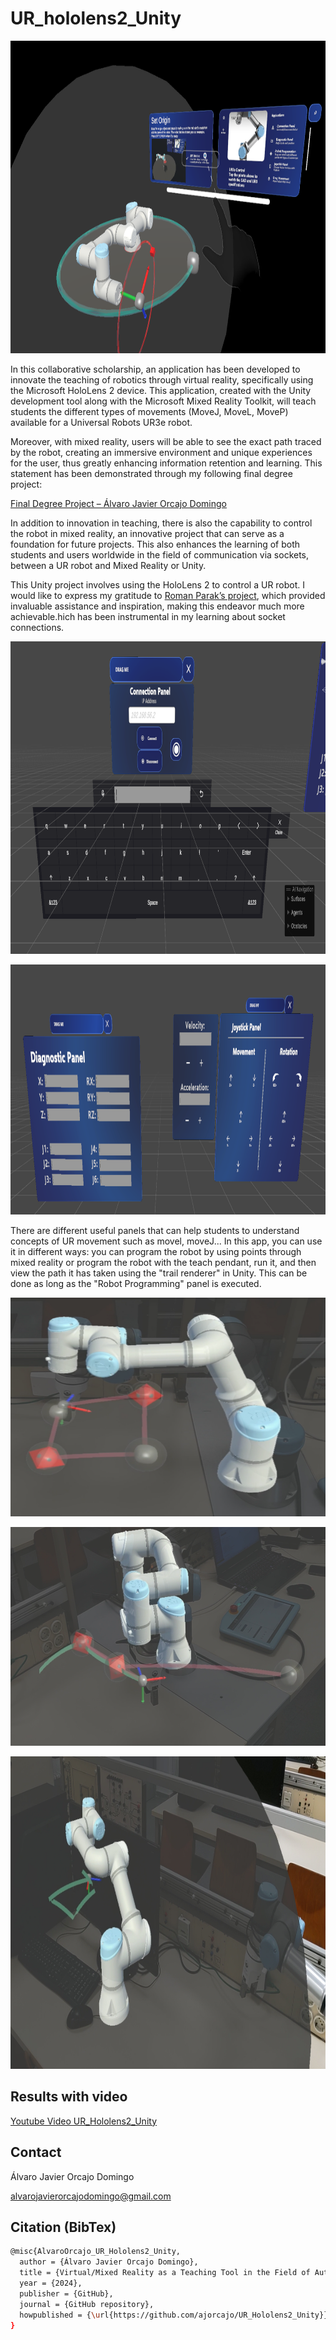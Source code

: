# UR_hololens2_Unity

<p align="center">
<img src="https://github.com/ajorcajo/UR_Hololens2_Unity/blob/main/images/InAction.png" width="800" height="500">
</p>

In this collaborative scholarship, an application has been developed to innovate the teaching of robotics through virtual reality, specifically using the Microsoft HoloLens 2 device. This application, created with the Unity development tool along with the Microsoft Mixed Reality Toolkit, will teach students the different types of movements (MoveJ, MoveL, MoveP) available for a Universal Robots UR3e robot.

Moreover, with mixed reality, users will be able to see the exact path traced by the robot, creating an immersive environment and unique experiences for the user, thus greatly enhancing information retention and learning. This statement has been demonstrated through my following final degree project:

[Final Degree Project – Álvaro Javier Orcajo Domingo](https://oa.upm.es/76030/1/TFG_ALVARO_JAVIER_ORCAJO_DOMINGO.pdf)

In addition to innovation in teaching, there is also the capability to control the robot in mixed reality, an innovative project that can serve as a foundation for future projects. This also enhances the learning of both students and users worldwide in the field of communication via sockets, between a UR robot and Mixed Reality or Unity.

This Unity project involves using the HoloLens 2 to control a UR robot. I would like to express my gratitude to [Roman Parak’s project](https://github.com/rparak/Unity3D_Robotics_UR/), which provided invaluable assistance and inspiration, making this endeavor much more achievable.hich has been instrumental in my learning about socket connections.

<p align="center">
<img src="https://github.com/ajorcajo/UR_Hololens2_Unity/blob/main/images/ConnectionPanel.png" width="800" height="500">
</p>

<p align="center">
<img src="https://github.com/ajorcajo/UR_Hololens2_Unity/blob/main/images/JoystickDiagnostic.png" width="1000" height="400">
</p>

There are different useful panels that can help students to understand concepts of UR movement such as movel, moveJ... In this app, you can use it in different ways: you can program the robot by using points through mixed reality or program the robot with the teach pendant, run it, and then view the path it has taken using the "trail renderer" in Unity. This can be done as long as the "Robot Programming" panel is executed.

<p align="center">
<img src="https://github.com/ajorcajo/UR_Hololens2_Unity/blob/main/images/Anclado.png" width="600" height="350">
</p>
<p align="center">
<img src="https://github.com/ajorcajo/UR_Hololens2_Unity/blob/main/images/Anclado2.png" width="600" height="350">
</p>
<p align="center">
<img src="https://github.com/ajorcajo/UR_Hololens2_Unity/blob/main/images/ALEJADO.png" width="800" height="500">
</p>

## Results with video

[Youtube Video UR_Hololens2_Unity](https://youtube.com)



## Contact

Álvaro Javier Orcajo Domingo

alvarojavierorcajodomingo@gmail.com

## Citation (BibTex)

```bash
@misc{AlvaroOrcajo_UR_Hololens2_Unity,
  author = {Álvaro Javier Orcajo Domingo},
  title = {Virtual/Mixed Reality as a Teaching Tool in the Field of Automation},
  year = {2024},
  publisher = {GitHub},
  journal = {GitHub repository},
  howpublished = {\url{https://github.com/ajorcajo/UR_Hololens2_Unity}}
}
```
